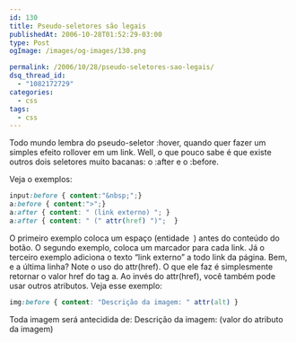 ```yaml
---
id: 130
title: Pseudo-seletores são legais
publishedAt: 2006-10-28T01:52:29-03:00
type: Post
ogImage: /images/og-images/130.png

permalink: /2006/10/28/pseudo-seletores-sao-legais/
dsq_thread_id:
  - "1082172729"
categories:
  - css
tags:
  - css
---
```

Todo mundo lembra do pseudo-seletor :hover, quando quer fazer um simples efeito rollover em um link. Well, o que pouco sabe é que existe outros dois seletores muito bacanas: o :after e o :before.

Veja o exemplos:

```css
input:before { content:"&nbsp;";}
a:before { content:">";}
a:after { content: " (link externo) "; }
a:after { content: " (" attr(href) ")";  }
```

O primeiro exemplo coloca um espaço (entidade &nbsp;) antes do conteúdo do botão. O segundo exemplo, coloca um marcador para cada link. Já o terceiro exemplo adiciona o texto &#8220;link externo&#8221; a todo link da página. Bem, e a última linha? Note o uso do attr(href). O que ele faz é simplesmente retornar o valor href do tag a. Ao invés do attr(href), você também pode usar outros atributos. Veja esse exemplo:

```css
img:before { content: "Descrição da imagem: " attr(alt) }
```

Toda imagem será antecidida de: Descrição da imagem: (valor do atributo da imagem)

